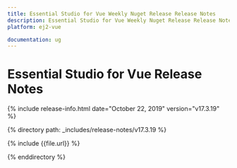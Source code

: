 ```yaml
---
title: Essential Studio for Vue Weekly Nuget Release Release Notes  
description: Essential Studio for Vue Weekly Nuget Release Release Notes  
platform: ej2-vue

documentation: ug
---
```


# Essential Studio for  Vue  Release Notes  

{% include release-info.html date="October 22, 2019"   version="v17.3.19"  %} 

{% directory path: _includes/release-notes/v17.3.19 %}

{% include {{file.url}} %}

{% enddirectory %}
